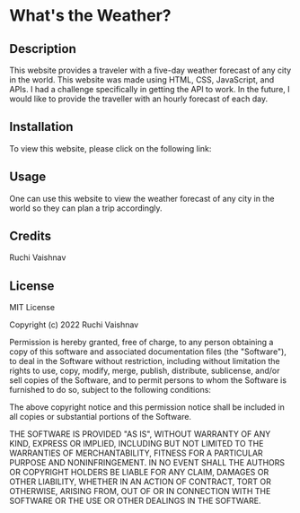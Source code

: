 # What's the Weather?

## Description

This website provides a traveler with a five-day weather forecast of any city in the world.  This website was made using HTML, CSS, JavaScript, and APIs.  I had a challenge specifically in getting the API to work.  In the future, I would like to provide the traveller with an hourly forecast of each day.

## Installation

To view this website, please click on the following link: 

## Usage

One can use this website to view the weather forecast of any city in the world so they can plan a trip accordingly.

## Credits

Ruchi Vaishnav

## License

MIT License

Copyright (c) 2022 Ruchi Vaishnav

Permission is hereby granted, free of charge, to any person obtaining a copy of this software and associated documentation files (the "Software"), to deal in the Software without restriction, including without limitation the rights to use, copy, modify, merge, publish, distribute, sublicense, and/or sell copies of the Software, and to permit persons to whom the Software is furnished to do so, subject to the following conditions:

The above copyright notice and this permission notice shall be included in all copies or substantial portions of the Software.

THE SOFTWARE IS PROVIDED "AS IS", WITHOUT WARRANTY OF ANY KIND, EXPRESS OR IMPLIED, INCLUDING BUT NOT LIMITED TO THE WARRANTIES OF MERCHANTABILITY, FITNESS FOR A PARTICULAR PURPOSE AND NONINFRINGEMENT. IN NO EVENT SHALL THE AUTHORS OR COPYRIGHT HOLDERS BE LIABLE FOR ANY CLAIM, DAMAGES OR OTHER LIABILITY, WHETHER IN AN ACTION OF CONTRACT, TORT OR OTHERWISE, ARISING FROM, OUT OF OR IN CONNECTION WITH THE SOFTWARE OR THE USE OR OTHER DEALINGS IN THE SOFTWARE.

